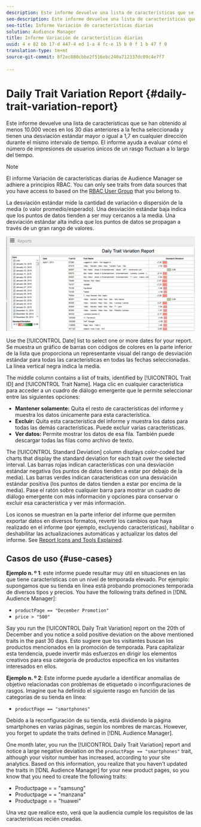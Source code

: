 ```yaml
---
description: Este informe devuelve una lista de características que se han obtenido al menos 10.000 veces en los 30 días anteriores a la fecha seleccionada y tienen una desviación estándar mayor o igual a 1,7 en cualquier dirección durante el mismo intervalo de tiempo. El informe ayuda a evaluar cómo el número de impresiones de usuarios únicos de un rasgo fluctuan a lo largo del tiempo.
seo-description: Este informe devuelve una lista de características que se han obtenido al menos 10.000 veces en los 30 días anteriores a la fecha seleccionada y tienen una desviación estándar mayor o igual a 1,7 en cualquier dirección durante el mismo intervalo de tiempo. El informe ayuda a evaluar cómo el número de impresiones de usuarios únicos de un rasgo fluctuan a lo largo del tiempo.
seo-title: Informe Variación de características diarias
solution: Audience Manager
title: Informe Variación de características diarias
uuid: 4 e 82 bb 17-d 447-4 ed 1-a 4 fc-e 15 b 0 f 1 b 47 f 0
translation-type: tm+mt
source-git-commit: 8f2ec880cbbe2f516ebc240a712337dc09c4e7f7

---
```



# Daily Trait Variation Report {#daily-trait-variation-report}

Este informe devuelve una lista de características que se han obtenido al menos 10.000 veces en los 30 días anteriores a la fecha seleccionada y tienen una desviación estándar mayor o igual a 1,7 en cualquier dirección durante el mismo intervalo de tiempo. El informe ayuda a evaluar cómo el número de impresiones de usuarios únicos de un rasgo fluctuan a lo largo del tiempo.

>[!NOTE]
>
>El informe Variación de características diarias de Audience Manager se adhiere a principios RBAC. You can only see traits from data sources that you have access to based on the [RBAC User Group](/help/using/features/administration/administration-overview.md) that you belong to.

La desviación estándar mide la cantidad de variación o dispersión de la media (o valor promedio/esperado). Una desviación estándar baja indica que los puntos de datos tienden a ser muy cercanos a la media. Una desviación estándar alta indica que los puntos de datos se propagan a través de un gran rango de valores.

![](assets/daily_trait_variation.png)

Use the [!UICONTROL Date] list to select one or more dates for your report. Se muestra un gráfico de barras con códigos de colores en la parte inferior de la lista que proporciona un representante visual del rango de desviación estándar para todas las características en todas las fechas seleccionadas. La línea vertical negra indica la media.

The middle column contains a list of traits, identified by [!UICONTROL Trait ID] and [!UICONTROL Trait Name]. Haga clic en cualquier característica para acceder a un cuadro de diálogo emergente que le permite seleccionar entre las siguientes opciones:

* **Mantener solamente:** Quita el resto de características del informe y muestra los datos únicamente para esta característica.
* **Excluir:** Quita esta característica del informe y muestra los datos para todas las demás características. Puede excluir varias características.
* **Ver datos:** Permite mostrar los datos de esa fila. También puede descargar todas las filas como archivo de texto.

The [!UICONTROL Standard Deviation] column displays color-coded bar charts that display the standard deviation for each trait over the selected interval. Las barras rojas indican características con una desviación estándar negativa (los puntos de datos tienden a estar por debajo de la media). Las barras verdes indican características con una desviación estándar positiva (los puntos de datos tienden a estar por encima de la media). Pase el ratón sobre cualquier barra para mostrar un cuadro de diálogo emergente con más información y opciones para conservar o excluir esa característica y ver más información.

Los iconos se muestran en la parte inferior del informe que permiten exportar datos en diversos formatos, revertir los cambios que haya realizado en el informe (por ejemplo, excluyendo características), habilitar o deshabilitar las actualizaciones automáticas y actualizar los datos del informe. See [Report Icons and Tools Explained](../../reporting/dynamic-reports/interactive-report-technology.md#icons-tools-explained).

## Casos de uso {#use-cases}

**Ejemplo n. º 1**: este informe puede resultar muy útil en situaciones en las que tiene características con un nivel de temporada elevado. Por ejemplo: supongamos que su tienda en línea está probando promociones temporada de diversos tipos y precios. You have the following traits defined in [!DNL Audience Manager]:

* `productPage == "December Promotion"`
* `price > "500"`

Say you run the [!UICONTROL Daily Trait Variation] report on the 20th of December and you notice a solid positive deviation on the above mentioned traits in the past 30 days. Esto sugiere que los visitantes buscan los productos mencionados en la promoción de temporada. Para capitalizar esta tendencia, puede invertir más esfuerzos en dirigir los elementos creativos para esa categoría de productos específica en los visitantes interesados en ellos.

**Ejemplo n. º 2**: Este informe puede ayudarle a identificar anomalías de objetivo relacionadas con problemas de etiquetado o inconfiguraciones de rasgos. Imagine que ha definido el siguiente rasgo en función de las categorías de su tienda en línea:

* `productPage == "smartphones"`

Debido a la reconfiguración de su tienda, está dividiendo la página smartphones en varias páginas, según los nombres de marcas. However, you forget to update the traits defined in [!DNL Audience Manager].

One month later, you run the [!UICONTROL Daily Trait Variation] report and notice a large negative deviation on the `productPage == "smartphones"` trait, although your visitor number has increased, according to your site analytics. Based on this information, you realize that you haven't updated the traits in [!DNL Audience Manager] for your new product pages, so you know that you need to create the following traits:

* Productpage = = "samsung"
* Productpage = = "manzana"
* Productpage = = "huawei"

Una vez que realice esto, verá que la audiencia cumple los requisitos de las características recién creadas.

